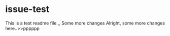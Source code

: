 # issue-test
This is a test readme file.,,
Some more changes
Alright, some more changes here..>>pppppp
